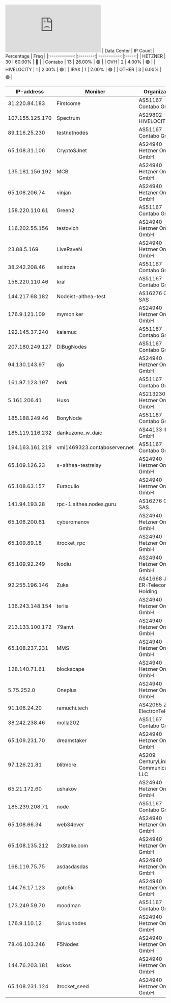![Diagramm](https://github.com/obajay/StateSync-snapshots/blob/main/Projects/Althea/1/README.md)
| Data Center | IP Count | Percentage | Freq |
|:------------:|:--------:|:-----------:|:-----:|
| HETZNER | 30 | 60.00% | 🔴 |
| Contabo | 13 | 26.00% | 🟢 |
| OVH | 2 | 4.00% | 🟢 |
| HIVELOCITY | 1 | 2.00% | 🟢 |
| IPAX | 1 | 2.00% | 🟢 |
| OTHER | 3 | 6.00% | 🟢 |

<!-- START_TABLE -->
| IP-address | Moniker | Organization | Country | City |
|-------------|---------|---------------|---------|------|
| 31.220.84.183 | Firstcome | AS51167 Contabo GmbH | DE | Düsseldorf |
| 107.155.125.170 | Spectrum | AS29802 HIVELOCITY, Inc. | SE | Stockholm |
| 89.116.25.230 | testnetnodes | AS51167 Contabo GmbH | DE | Düsseldorf |
| 65.108.31.106 | CryptoSJnet | AS24940 Hetzner Online GmbH | FI | Helsinki |
| 135.181.156.192 | MCB | AS24940 Hetzner Online GmbH | FI | Tuusula |
| 65.108.206.74 | vinjan | AS24940 Hetzner Online GmbH | FI | Helsinki |
| 158.220.110.61 | Green2 | AS51167 Contabo GmbH | DE | Düsseldorf |
| 116.202.55.156 | testovich | AS24940 Hetzner Online GmbH | DE | Falkenstein |
| 23.88.5.169 | LiveRaveN | AS24940 Hetzner Online GmbH | DE | Falkenstein |
| 38.242.208.46 | asliroza | AS51167 Contabo GmbH | DE | Düsseldorf |
| 158.220.110.46 | kral | AS51167 Contabo GmbH | DE | Düsseldorf |
| 144.217.68.182 | Nodeist-althea-test | AS16276 OVH SAS | CA | Beauharnois |
| 176.9.121.109 | mymoniker | AS24940 Hetzner Online GmbH | DE | Falkenstein |
| 192.145.37.240 | kalamuc | AS51167 Contabo GmbH | DE | Düsseldorf |
| 207.180.249.127 | DiBugNodes | AS51167 Contabo GmbH | DE | Nürnberg |
| 94.130.143.97 | djo | AS24940 Hetzner Online GmbH | DE | Falkenstein |
| 161.97.123.197 | berk | AS51167 Contabo GmbH | DE | Frankfurt am Main |
| 5.161.206.41 | Huso | AS213230 Hetzner Online GmbH | US | Ashburn |
| 185.188.249.46 | BonyNode | AS51167 Contabo GmbH | DE | Düsseldorf |
| 185.119.116.232 | dankuzone_w_daic | AS44133 IPAX GmbH | AT | Vienna |
| 194.163.161.219 | vmi1469323.contaboserver.net | AS51167 Contabo GmbH | DE | Essen |
| 65.109.126.23 | s-althea-testrelay | AS24940 Hetzner Online GmbH | FI | Helsinki |
| 65.108.63.157 | Euraquilo | AS24940 Hetzner Online GmbH | FI | Helsinki |
| 141.94.193.28 | rpc-1.althea.nodes.guru | AS16276 OVH SAS | FR | Lille |
| 65.108.200.61 | cyberomanov | AS24940 Hetzner Online GmbH | FI | Helsinki |
| 65.109.89.18 | itrocket_rpc | AS24940 Hetzner Online GmbH | FI | Helsinki |
| 65.109.92.249 | Nodiu | AS24940 Hetzner Online GmbH | FI | Helsinki |
| 92.255.196.146 | Zuka | AS41668 JSC ER-Telecom Holding | RU | Kazan |
| 136.243.148.154 | terlia | AS24940 Hetzner Online GmbH | DE | Falkenstein |
| 213.133.100.172 | 79anvi | AS24940 Hetzner Online GmbH | DE | Nürnberg |
| 65.108.237.231 | MMS | AS24940 Hetzner Online GmbH | FI | Helsinki |
| 128.140.71.61 | blockscape | AS24940 Hetzner Online GmbH | DE | Nürnberg |
| 5.75.252.0 | Oneplus | AS24940 Hetzner Online GmbH | DE | Falkenstein |
| 91.108.24.20 | ramuchi.tech | AS42065 ZAO ElectronTelecom | RU | Saint Petersburg |
| 38.242.238.46 | molla202 | AS51167 Contabo GmbH | DE | Düsseldorf |
| 65.109.231.70 | dreamstaker | AS24940 Hetzner Online GmbH | FI | Helsinki |
| 97.126.21.81 | blitmore | AS209 CenturyLink Communications, LLC | US | Seattle |
| 65.21.172.60 | ushakov | AS24940 Hetzner Online GmbH | FI | Helsinki |
| 185.239.208.71 | node | AS51167 Contabo GmbH | DE | Düsseldorf |
| 65.108.66.34 | web34ever | AS24940 Hetzner Online GmbH | FI | Helsinki |
| 65.108.135.212 | 2xStake.com | AS24940 Hetzner Online GmbH | FI | Helsinki |
| 168.119.75.75 | asdasdasdas | AS24940 Hetzner Online GmbH | DE | Falkenstein |
| 144.76.17.123 | goto5k | AS24940 Hetzner Online GmbH | DE | Falkenstein |
| 173.249.59.70 | moodman | AS51167 Contabo GmbH | DE | Nürnberg |
| 176.9.110.12 | Sirius.nodes | AS24940 Hetzner Online GmbH | DE | Falkenstein |
| 78.46.103.246 | F5Nodes | AS24940 Hetzner Online GmbH | DE | Falkenstein |
| 144.76.203.181 | kokos | AS24940 Hetzner Online GmbH | DE | Falkenstein |
| 65.108.231.124 | itrocket_seed | AS24940 Hetzner Online GmbH | FI | Helsinki |

<!-- END_TABLE -->